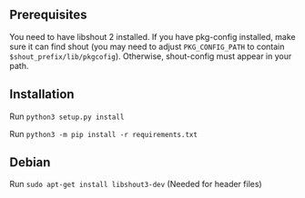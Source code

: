 Prerequisites
-------------
You need to have libshout 2 installed. If you have pkg-config installed,
make sure it can find shout (you may need to adjust `PKG_CONFIG_PATH` to
contain `$shout_prefix/lib/pkgcofig`). Otherwise, shout-config must appear in
your path.

Installation
------------
Run `python3 setup.py install`

Run `python3 -m pip install -r requirements.txt`

Debian
------------
Run `sudo apt-get install libshout3-dev` (Needed for header files)
